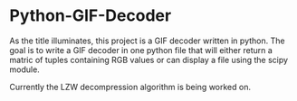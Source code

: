 # Python-GIF-Decoder

As the title illuminates, this project is a GIF decoder written in python. The goal is to write a GIF decoder in one python file that will either return a matric of tuples containing RGB values or can display a file using the scipy module.

Currently the LZW decompression algorithm is being worked on.
